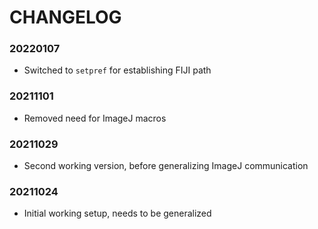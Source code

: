 # CHANGELOG

### 20220107
- Switched to `setpref` for establishing FIJI path

### 20211101
- Removed need for ImageJ macros

### 20211029
- Second working version, before generalizing ImageJ communication

### 20211024
- Initial working setup, needs to be generalized